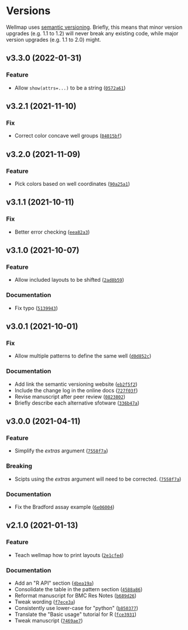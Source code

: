 # Versions

Wellmap uses [semantic versioning](https://semver.org/).  Briefly, this means 
that minor version upgrades (e.g. 1.1 to 1.2) will never break any existing 
code, while major version upgrades (e.g. 1.1 to 2.0) might.

<!--next-version-placeholder-->

## v3.3.0 (2022-01-31)
### Feature
* Allow `show(attrs=...)` to be a string ([`0572a61`](https://github.com/kalekundert/wellmap/commit/0572a610de3e1559e4029e0bb7c505e2a07d7ae9))

## v3.2.1 (2021-11-10)
### Fix
* Correct color concave well groups ([`04015bf`](https://github.com/kalekundert/wellmap/commit/04015bf5d76377ccb53eabd5f0a0393137f267de))

## v3.2.0 (2021-11-09)
### Feature
* Pick colors based on well coordinates ([`90a25a1`](https://github.com/kalekundert/wellmap/commit/90a25a17455b2b53d973b7a3e867be9943b32bdd))

## v3.1.1 (2021-10-11)
### Fix
* Better error checking ([`eea82a3`](https://github.com/kalekundert/wellmap/commit/eea82a394ae20789731d0068ce096f7cfb6a483d))

## v3.1.0 (2021-10-07)
### Feature
* Allow included layouts to be shifted ([`2ad8b59`](https://github.com/kalekundert/wellmap/commit/2ad8b59bc6cae04b9a83645959bee30fdf668aa2))

### Documentation
* Fix typo ([`5139943`](https://github.com/kalekundert/wellmap/commit/51399430fd378d0863caeb9052fdc0b20f87f71b))

## v3.0.1 (2021-10-01)
### Fix
* Allow multiple patterns to define the same well ([`d0d852c`](https://github.com/kalekundert/wellmap/commit/d0d852c6fcffc47ec063ffaab163fe0dbcdff13b))

### Documentation
* Add link the semantic versioning website ([`eb2f5f2`](https://github.com/kalekundert/wellmap/commit/eb2f5f23d1847c60a9f037e312a030dad4552b30))
* Include the change log in the online docs ([`727f03f`](https://github.com/kalekundert/wellmap/commit/727f03fdfc255dc133a6198f96c20569ee9f386f))
* Revise manuscript after peer review ([`0823802`](https://github.com/kalekundert/wellmap/commit/08238027018c3afddd0bad5b2d4339800329b8d6))
* Briefly describe each alternative sfotware ([`336b47a`](https://github.com/kalekundert/wellmap/commit/336b47a1267589bce760f36da832d4aaf60258bd))

## v3.0.0 (2021-04-11)
### Feature
* Simplify the *extras* argument ([`7558f7a`](https://github.com/kalekundert/wellmap/commit/7558f7ad18917fc3ef9beef60921b7fbe94ff0a3))

### Breaking
* Scipts using the *extras* argument will need to be corrected.  ([`7558f7a`](https://github.com/kalekundert/wellmap/commit/7558f7ad18917fc3ef9beef60921b7fbe94ff0a3))

### Documentation
* Fix the Bradford assay example ([`6e06004`](https://github.com/kalekundert/wellmap/commit/6e060040cb40d2611866c2e38d88f74dfadb50a3))

## v2.1.0 (2021-01-13)
### Feature
* Teach wellmap how to print layouts ([`2e1cfe4`](https://github.com/kalekundert/wellmap/commit/2e1cfe4ffb06b69a21a61037b926f60d8175a496))

### Documentation
* Add an "R API" section ([`4bea19a`](https://github.com/kalekundert/wellmap/commit/4bea19a07ffcd606f9a0a272c8708001a3a3701b))
* Consolidate the table in the pattern section ([`4588a86`](https://github.com/kalekundert/wellmap/commit/4588a864fa9541b98e321f95bb21bdcd1ed99d2c))
* Reformat manuscript for BMC Res Notes ([`b689d26`](https://github.com/kalekundert/wellmap/commit/b689d263e306194ed48427ca0d3e69b4212c1736))
* Tweak wording ([`f7ece3a`](https://github.com/kalekundert/wellmap/commit/f7ece3a36aad59ff3796673cb5c459a89bc730ec))
* Consistently use lower-case for "python" ([`b850377`](https://github.com/kalekundert/wellmap/commit/b850377b1d655d7a0a63ab62210a670146fa369d))
* Translate the "Basic usage" tutorial for R ([`fce3931`](https://github.com/kalekundert/wellmap/commit/fce39310e808b133d92367a7677d925683f77ef6))
* Tweak manuscript ([`7469ae7`](https://github.com/kalekundert/wellmap/commit/7469ae7a334bc19d7209dd1f621a7b68204bd8d8))
